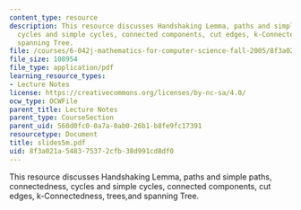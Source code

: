 ```yaml
---
content_type: resource
description: This resource discusses Handshaking Lemma, paths and simple paths, connectedness,
  cycles and simple cycles, connected components, cut edges, k-Connectedness, trees,and
  spanning Tree.
file: /courses/6-042j-mathematics-for-computer-science-fall-2005/8f3a021a548375372cfb38d991cd8df0_slides5m.pdf
file_size: 108954
file_type: application/pdf
learning_resource_types:
- Lecture Notes
license: https://creativecommons.org/licenses/by-nc-sa/4.0/
ocw_type: OCWFile
parent_title: Lecture Notes
parent_type: CourseSection
parent_uid: 560d0fc0-0a7a-0ab0-26b1-b8fe9fc17391
resourcetype: Document
title: slides5m.pdf
uid: 8f3a021a-5483-7537-2cfb-38d991cd8df0
---
```

This resource discusses Handshaking Lemma, paths and simple paths, connectedness, cycles and simple cycles, connected components, cut edges, k-Connectedness, trees,and spanning Tree.